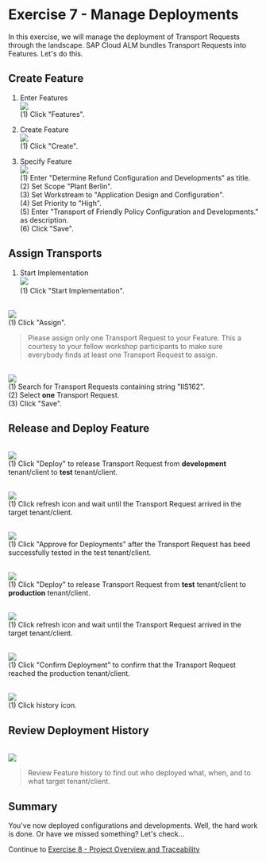 # Exercise 7 - Manage Deployments

In this exercise, we will manage the deployment of Transport Requests through the landscape. SAP Cloud ALM bundles Transport Requests into Features. Let's do this.

## Create Feature

1. Enter Features
<br> ![](2021-11-12-10-53-56.png)
<br> (1) Click "Features".

2. Create Feature
<br> ![](2021-11-12-10-54-15.png)
<br> (1) Click "Create".

3. Specify Feature 
<br> ![](2021-11-12-10-54-32.png)
<br> (1) Enter "Determine Refund Configuration and Developments" as title.
<br> (2) Set Scope "Plant Berlin".
<br> (3) Set Workstream to "Application Design and Configuration".
<br> (4) Set Priority to "High".
<br> (5) Enter "Transport of Friendly Policy Configuration and Developments." as description.
<br> (6) Click "Save".

## Assign Transports

1. Start Implementation
<br> ![](2021-11-12-10-54-46.png)
<br> (1) Click "Start Implementation".

<br> ![](2021-11-12-10-55-01.png)
<br> (1) Click "Assign".

> Please assign only one Transport Request to your Feature. This a courtesy to your fellow workshop participants to make sure everybody finds at least one Transport Request to assign.

<br> ![](2021-11-12-10-55-18.png)
<br> (1) Search for Transport Requests containing string "IIS162".
<br> (2) Select **one** Transport Request.
<br> (3) Click "Save".

## Release and Deploy Feature

<br> ![](2021-11-12-10-55-36.png)
<br> (1) Click "Deploy" to release Transport Request from **development** tenant/client to **test** tenant/client.

<br> ![](2021-11-12-10-55-50.png)
<br> (1) Click refresh icon and wait until the Transport Request arrived in the target tenant/client.

<br> ![](2021-11-12-10-56-03.png)
<br> (1) Click "Approve for Deployments" after the Transport Request has beed successfully tested in the test tenant/client.

<br> ![](2021-11-12-10-56-14.png)
<br> (1) Click "Deploy" to release Transport Request from **test** tenant/client to **production** tenant/client.

<br> ![](2021-11-12-10-56-32.png)
<br> (1) Click refresh icon and wait until the Transport Request arrived in the target tenant/client.

<br> ![](2021-11-12-10-56-46.png)
<br> (1) Click "Confirm Deployment" to confirm that the Transport Request reached the production tenant/client.

<br> ![](2021-11-12-10-56-58.png)
<br> (1) Click history icon.

## Review Deployment History

<br> ![](2021-11-12-10-57-12.png)
> Review Feature history to find out who deployed what, when, and to what target tenant/client.
 
## Summary

You've now deployed configurations and developments. Well, the hard work is done. Or have we missed something? Let's check...

Continue to [Exercise 8 - Project Overview and Traceability](../ex8/README.md)
